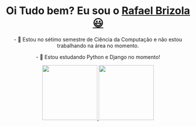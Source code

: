 <div>
  
  <h1 align="center">
    Oi Tudo bem? Eu sou o 
    <a href="https://www.linkedin.com/in/rafael-brizola-b67ba8218/">Rafael Brizola 😃️</a>
  </h1>
  
  <p align="center">
    - 🔭 Estou no sétimo semestre de Ciência da Computação e não estou trabalhando na área no momento.
        
  </p>
  
  <p align="center">
    - 🌱 Estou estudando Python e Django no momento!
  </p>
  
</div>

<div align="center">
  <a href="https://github.com/RafaBRZL">
    <img height="150em" src="https://github-readme-stats.vercel.app/api?username=RafaBRZL&count_private=true&include_all_commits=true&show_icons=true&theme=dracula&hide_border=false&show_owner=true"/>
    <img height="150em" src="https://github-readme-stats.vercel.app/api/top-langs/?username=RafaBRZL&theme=dracula&hide_border=false&&layout=compact"/>
  </a>
</div>



